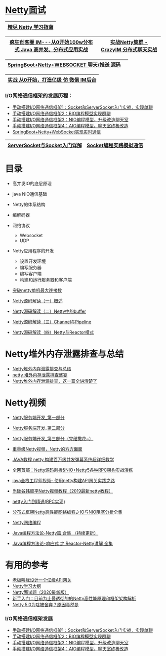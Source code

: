 
# [Netty面试](https://github.com/stevenli91748/JAVA-Architecture/blob/master/Tools%20and%20Middleware/Netty/interview/README.md)

[精尽 Netty 学习指南](http://svip.iocoder.cn/Netty/tutorials/)|
---|

[疯狂创客圈 IM---从0开始100w分布式 Java 高并发、分布式应用实战](https://gitee.com/crazymaker/crazy_tourist_circle__im)|[实战Netty集群 - CrazyIM 分布式聊天实战](https://www.cnblogs.com/crazymakercircle/p/11470287.html)|
---|---|

[SpringBoot+Netty+WEBSOCKET  聊天/推送 源码](https://gitee.com/crazymaker/websocket_chat_room)|[]()|
---|---|

 [实战 从0开始，打造亿级 仿 微信 IM后台](https://www.cnblogs.com/crazymakercircle/p/9912267.html)|
 ---|

### I/O网络通信框架的发展历程：
* [手动搭建I/O网络通信框架1：Socket和ServerSocket入门实战，实现单聊](https://www.cnblogs.com/lbhym/p/12673470.html)
* [手动搭建I/O网络通信框架2：BIO编程模型实现群聊](https://www.cnblogs.com/lbhym/p/12681787.html)
* [手动搭建I/O网络通信框架3：NIO编程模型，升级改造聊天室](https://www.cnblogs.com/lbhym/p/12698309.html)
* [手动搭建I/O网络通信框架4：AIO编程模型，聊天室终极改造](https://www.cnblogs.com/lbhym/p/12720944.html)
* [SpringBoot+Netty+WebSocket实现实时通信](https://www.cnblogs.com/lbhym/p/12497212.html)

[ServerSocket与Socket入门详解](https://blog.csdn.net/J080624/article/details/78468396)|[Socket编程实践模拟通信](https://blog.csdn.net/J080624/article/details/78468502)|
---|---|




# 目录
* 高并发IO的底层原理
* java NIO通信基础
* Netty的体系结构
* 编解码器
* 网络协议
  * Websocket
  * UDP
* Netty应用程序的开发
  * 设置开发环境
  * 编写服务器
  * 编写客户端
  * 构建和运行服务器和客户端





* [突破netty单机最大连接数](https://blog.csdn.net/Erica_1230/article/details/83614951)
* [Netty源码解读（一）概述](http://ifeve.com/netty1/)
* [Netty源码解读（二）Netty中的buffer](http://ifeve.com/netty-2-buffer/)
* [Netty源码解读（三）Channel与Pipeline](http://ifeve.com/channel-pipeline/)
* [Netty源码解读（四）Netty与Reactor模式](http://ifeve.com/netty-reactor-4/)

# Netty堆外内存泄露排查与总结

* [Netty堆外内存泄露排查与总结](https://juejin.im/post/5bc93905e51d4560c5646d00)
* [netty 堆外内存泄露排查盛宴](http://www.jiangxinlingdu.com/practice/2018/09/04/netty-outofheap.html)
* [Netty堆外内存泄漏排查，这一篇全讲清楚了](https://juejin.im/post/5e0dbc67f265da5d153f3f35)

# Netty视频

* [Netty服务端开发_第一部分](https://www.bilibili.com/video/av61740948?from=search&seid=17769244853057910775)
* [Netty服务端开发_第二部分](https://www.bilibili.com/video/av61773545/?spm_id_from=333.788.videocard.15)
* [Netty服务端开发_第三部分（完结撒花~）](https://www.bilibili.com/video/av61833922/?spm_id_from=333.788.videocard.6)
* [重量级Netty视频，Netty的方方面面](https://www.youtube.com/watch?v=DKJ0w30M0vg&list=PLPACrBSgVF-z43jTEpKQZi9h_W8RkSiM3&index=1)

* [JAVA教程 netty 构建百万级并发弹幕系统超详细教学](https://www.bilibili.com/video/av54718542/?spm_id_from=333.788.videocard.8)
* [全网首部：Netty源码剖析&NIO+Netty5各种RPC架构实战演练](https://www.bilibili.com/video/av45655374/?spm_id_from=333.788.videocard.20)
* [java全栈工程师视频- 使用netty构建API网关实践之路](https://www.bilibili.com/video/av54737864/?spm_id_from=333.788.videocard.19)
* [尚硅谷韩顺平Netty视频教程（2019最新netty教程）](https://www.bilibili.com/video/av76227904?from=search&seid=11334929433863206245)
* [netty入门到精通(RPC实现)](https://www.bilibili.com/video/av44457831/?spm_id_from=333.788.videocard.2)
* [分布式框架Netty高性能网络编程之IO与NIO阻塞分析全集](https://www.bilibili.com/video/av64766035)
* [Netty网络编程](https://www.bilibili.com/video/av58421326/?spm_id_from=333.788.videocard.9)
* [Java编程方法论-Netty篇 合集 （持续更新）](https://www.bilibili.com/video/av50169264)
* [Java编程方法论-响应式 之 Reactor-Netty讲解 全集](https://www.bilibili.com/video/av45556406)



# 有用的参考
* [老板叫我设计一个亿级API网关](https://network.51cto.com/art/202104/656469.htm)
* [Netty学习大纲](https://www.jianshu.com/p/a29bc6a19c6c)
* [Netty面试题（2020最新版）](https://blog.csdn.net/ThinkWon/article/details/104391081)
* [新手入门：目前为止最透彻的的Netty高性能原理和框架架构解析](http://www.52im.net/thread-2043-1-1.html)
* [Netty 5.0为啥被舍弃？原因竟然是](https://mp.weixin.qq.com/s?__biz=MzA5NTUzNTA2Mw==&mid=2454932288&idx=1&sn=149a790e4d3d6b2722ccdb677e54a666&scene=21#wechat_redirect)


### I/O网络通信框架发展
* [手动搭建I/O网络通信框架1：Socket和ServerSocket入门实战，实现单聊](https://www.cnblogs.com/lbhym/p/12673470.html)
* [手动搭建I/O网络通信框架2：BIO编程模型实现群聊](https://www.cnblogs.com/lbhym/p/12681787.html)
* [手动搭建I/O网络通信框架3：NIO编程模型，升级改造聊天室](https://www.cnblogs.com/lbhym/p/12698309.html)
* [手动搭建I/O网络通信框架4：AIO编程模型，聊天室终极改造](https://www.cnblogs.com/lbhym/p/12720944.html)






 
